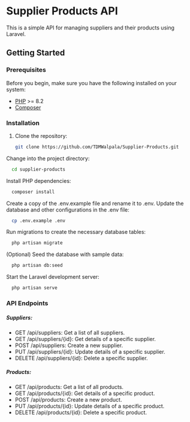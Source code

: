 # Supplier Products API

This is a simple API for managing suppliers and their products using Laravel.

## Getting Started

### Prerequisites

Before you begin, make sure you have the following installed on your system:

- [PHP](https://www.php.net/) >= 8.2
- [Composer](https://getcomposer.org/)

### Installation

1. Clone the repository:

   ```bash
   git clone https://github.com/TDMWalpala/Supplier-Products.git

Change into the project directory:

```bash
  cd supplier-products
```
Install PHP dependencies:

```bash
  composer install
```
Create a copy of the .env.example file and rename it to .env. Update the database and other configurations in the .env file:

```bash
  cp .env.example .env
```
Run migrations to create the necessary database tables:

```bash
  php artisan migrate
```
(Optional) Seed the database with sample data:

```bash
  php artisan db:seed
```
Start the Laravel development server:

```bash
  php artisan serve
```


### API Endpoints

##### Suppliers:
- GET /api/suppliers: Get a list of all suppliers.
- GET /api/suppliers/{id}: Get details of a specific supplier.
- POST /api/suppliers: Create a new supplier.
- PUT /api/suppliers/{id}: Update details of a specific supplier.
- DELETE /api/suppliers/{id}: Delete a specific supplier.

##### Products:

- GET /api/products: Get a list of all products.
- GET /api/products/{id}: Get details of a specific product.
- POST /api/products: Create a new product.
- PUT /api/products/{id}: Update details of a specific product.
- DELETE /api/products/{id}: Delete a specific product.
